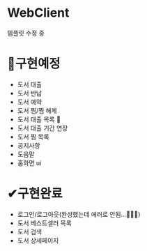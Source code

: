 # WebClient
템플릿 수정 중

# 🥕구현예정
- 도서 대출
- 도서 반납
- 도서 예약
- 도서 찜/찜 해제
- 도서 대출 목록 🥕
- 도서 대출 기간 연장
- 도서 찜 목록
- 공지사항
- 도움말
- 홈화면 ui

# ✔구현완료
- 로그인/로그아웃(완성했는데 에러로 안됨...🥕🥕🥕)
- 도서 베스트셀러 목록
- 도서 검색
- 도서 상세페이지
